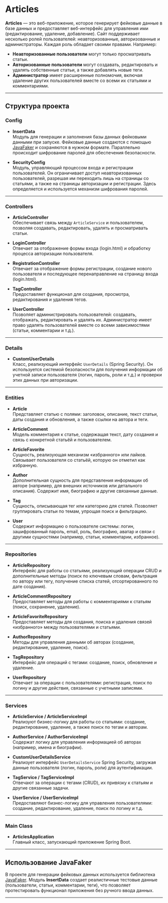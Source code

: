 # Articles

**Articles** — это веб-приложение, которое генерирует фейковые данные в базе данных и предоставляет веб-интерфейс для управления ими (редактирование, удаление, добавление). Сайт поддерживает несколько ролей пользователей: неавторизованные, авторизованные и администраторы. Каждая роль обладает своими правами. Например:

- **Неавторизованные пользователи** могут только просматривать статьи.  
- **Авторизованные пользователи** могут создавать, редактировать и удалять собственные статьи, а также добавлять новые теги.  
- **Администратор** имеет расширенные полномочия, включая удаление других пользователей вместе со всеми их статьями и комментариями.

---

## Структура проекта

### Config

- **InsertData**  
  Модуль для генерации и заполнения базы данных фейковыми данными при запуске. Фейковые данные создаются с помощью [JavaFaker](https://github.com/DiUS/java-faker) и сохраняются в нужном формате. Параллельно происходит шифрование паролей для обеспечения безопасности.

- **SecurityConfig**  
  Модуль, управляющий процессом входа и регистрации пользователей. Он ограничивает доступ неавторизованных пользователей, разрешая им переходить лишь на страницы со статьями, а также на страницы авторизации и регистрации. Здесь определяется и используется механизм шифрования паролей.

---

### Controllers

- **ArticleController**  
  Обеспечивает связь между `ArticleService` и пользователем, позволяя создавать, редактировать, удалять и просматривать статьи.

- **LoginController**  
  Отвечает за отображение формы входа (login.html) и обработку процесса авторизации пользователя.

- **RegistrationController**  
  Отвечает за отображение формы регистрации, создание нового пользователя и последующее перенаправление на страницу входа (login.html).

- **TagController**  
  Предоставляет функционал для создания, просмотра, редактирования и удаления тегов.

- **UserController**  
  Позволяет администрировать пользователей: создавать, отображать, редактировать и удалять их. Администратор имеет право удалять пользователей вместе со всеми зависимостями (статьи, комментарии и т.д.).

---

### Details

- **CustomUserDetails**  
  Класс, реализующий интерфейс `UserDetails` (Spring Security). Он используется системой безопасности для получения информации об учетной записи пользователя (логин, пароль, роли и т.д.) и проверки этих данных при авторизации.

---

### Entities

- **Article**  
  Представляет статью с полями: заголовок, описание, текст статьи, даты создания и обновления, а также ссылки на автора и теги.

- **ArticleComment**  
  Модель комментария к статье, содержащая текст, дату создания и связь с конкретной статьёй и пользователем.

- **ArticleFavorite**  
  Сущность, реализующая механизм «избранного» или лайков. Связывает пользователя со статьёй, которую он отметил как избранную.

- **Author**  
  Дополнительная сущность для представления информации об авторе (например, для внешних источников или детального описания). Содержит имя, биографию и другие связанные данные.

- **Tag**  
  Сущность, описывающая тег или категорию для статей. Позволяет группировать статьи по темам, упрощая поиск и фильтрацию.

- **User**  
  Содержит информацию о пользователе системы: логин, зашифрованный пароль, email, роль, биографию, аватар и связи с другими сущностями (например, статьи, комментарии, избранное).

---

### Repositories

- **ArticleRepository**  
  Интерфейс для работы со статьями, реализующий операции CRUD и дополнительные методы (поиск по ключевым словам, фильтрация по автору или тегу, получение списка статей, отсортированного по дате создания).

- **ArticleCommentRepository**  
  Предоставляет методы для работы с комментариями к статьям (поиск, сохранение, удаление).

- **ArticleFavoriteRepository**  
  Предоставляет методы для создания, поиска и удаления связей «избранного» между пользователями и статьями.

- **AuthorRepository**  
  Методы для управления данными об авторах (создание, редактирование, удаление, поиск).

- **TagRepository**  
  Интерфейс для операций с тегами: создание, поиск, обновление и удаление.

- **UserRepository**  
  Отвечает за операции с пользователями: регистрация, поиск по логину и другие действия, связанные с учетными записями.

---

### Services

- **ArticleService / ArticleServiceImpl**  
  Реализуют бизнес-логику для работы со статьями: создание, редактирование, удаление, а также поиск по тегам и авторам.

- **AuthorService / AuthorServiceImpl**  
  Содержат логику для управления информацией об авторах (например, имена и биографии).

- **CustomUserDetailsService**  
  Реализует интерфейс `UserDetailsService` Spring Security, загружая данные пользователя (логин, пароль, роли) для аутентификации.

- **TagService / TagServiceImpl**  
  Отвечают за операции с тегами (CRUD), их привязку к статьям и другие связанные задачи.

- **UserService / UserServiceImpl**  
  Предоставляют бизнес-логику для управления пользователями: создание, редактирование, удаление, поиск по логину и т.д.

---

### Main Class

- **ArticlesApplication**  
  Главный класс, запускающий приложение Spring Boot.

---

## Использование JavaFaker

В проекте для генерации фейковых данных используется библиотека [JavaFaker](https://github.com/DiUS/java-faker). Модуль **InsertData** создает реалистичные тестовые данные (пользователи, статьи, комментарии, теги), что позволяет протестировать функционал приложения без ручного ввода данных.

---


